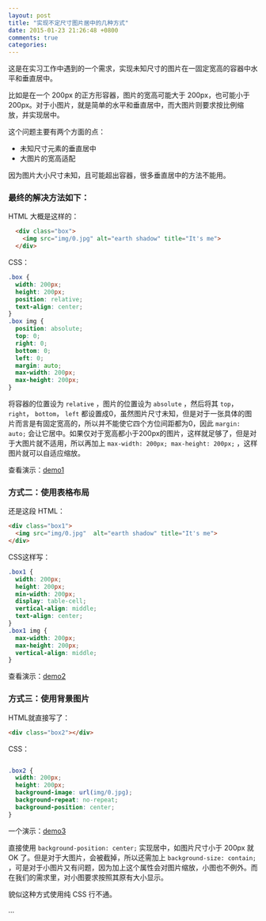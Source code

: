 ```yaml
---
layout: post
title: "实现不定尺寸图片居中的几种方式"
date: 2015-01-23 21:26:48 +0800
comments: true
categories:
---
```


这是在实习工作中遇到的一个需求，实现未知尺寸的图片在一固定宽高的容器中水平和垂直居中。


比如是在一个 200px 的正方形容器，图片的宽高可能大于 200px，也可能小于 200px。对于小图片，就是简单的水平和垂直居中，而大图片则要求按比例缩放，并实现居中。

这个问题主要有两个方面的点：

* 未知尺寸元素的垂直居中
* 大图片的宽高适配


因为图片大小尺寸未知，且可能超出容器，很多垂直居中的方法不能用。

### 最终的解决方法如下：

<!-- more -->

HTML 大概是这样的：

```html
  <div class="box">
    <img src="img/0.jpg" alt="earth shadow" title="It's me">
  </div>
```

CSS：

```css
.box {
  width: 200px;
  height: 200px;
  position: relative;
  text-align: center;
}
.box img {
  position: absolute;
  top: 0;
  right: 0;
  bottom: 0;
  left: 0;
  margin: auto;
  max-width: 200px;
  max-height: 200px;
}
```

将容器的位置设为 `relative` ，图片的位置设为 `absolute` ，然后将其 `top`， `right`， `bottom`， `left` 都设置成0，虽然图片尺寸未知，但是对于一张具体的图片而言是有固定宽高的，所以并不能使它四个方位间距都为0，因此 `margin: auto;` 会让它居中。如果仅对于宽高都小于200px的图片，这样就足够了，但是对于大图片就不适用，所以再加上 `max-width: 200px; max-height: 200px;` ，这样图片就可以自适应缩放。


查看演示：[demo1](http://mirreal.github.io/demo/image-center/1.html)

### 方式二：使用表格布局

还是这段 HTML：

```html
<div class="box1">
  <img src="img/0.jpg"  alt="earth shadow" title="It's me">
</div>
```

CSS这样写：

```css
.box1 {
  width: 200px;
  height: 200px;
  min-width: 200px;
  display: table-cell;
  vertical-align: middle;
  text-align: center;
}
.box1 img {
  max-width: 200px;
  max-height: 200px;
  vertical-align: middle;
}
```

查看演示：[demo2](http://mirreal.github.io/demo/image-center/2.html)

### 方式三：使用背景图片

HTML就直接写了：

```html
<div class="box2"></div>
```

CSS：

```css

.box2 {
  width: 200px;
  height: 200px;
  background-image: url(img/0.jpg);
  background-repeat: no-repeat;
  background-position: center;
}
```

一个演示：[demo3](http://mirreal.github.io/demo/image-center/3.html)

直接使用 `background-position: center;` 实现居中，如图片尺寸小于 200px 就 OK 了。但是对于大图片，会被截掉，所以还需加上 `background-size: contain;` ，可是对于小图片又有问题，因为加上这个属性会对图片缩放，小图也不例外。而在我们的需求里，对小图要求按照其原有大小显示。

貌似这种方式使用纯 CSS 行不通。

...
